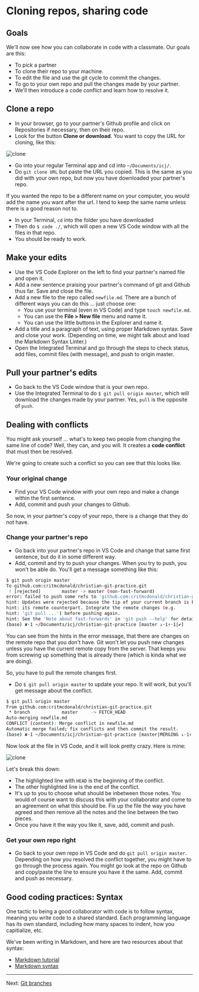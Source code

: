 # Cloning repos, sharing code

## Goals

We'll now see how you can collaborate in code with a classmate. Our goals are this:

- To pick a partner
- To clone their repo to your machine.
- To edit the file and use the git cycle to commit the changes.
- To go to your own repo and pull the changes made by your partner.
- We'll then introduce a code conflict and learn how to resolve it.

## Clone a repo

- In your browser, go to your partner's Github profile and click on Repositories if necessary, then on their repo.
- Look for the button **Clone or download**. You want to copy the URL for cloning, like this:

![clone](../../images/github-clone-repo.png)

- Go into your regular Terminal app and cd into `~/Documents/icj/`.
- Do `git clone URL` but paste the URL you copied. This is the same as you did with your own repo, but now you have downloaded your partner's repo.

If you wanted the repo to be a different name on your computer, you would add the name you want after the url. I tend to keep the same name unless there is a good reason not to.

- In your Terminal, `cd` into the folder you have downloaded
- Then do `$ code ./`, which will open a new VS Code window with all the files in that repo.
- You should be ready to work.

## Make your edits

- Use the VS Code Explorer on the left to find your partner's named file and open it.
- Add a new sentence praising your partner's command of git and Github thus far. Save and close the file.
- Add a new file to the repo called `newfile.md`. There are a bunch of different ways you can do this ... just choose one:
  - You use your terminal (even in VS Code) and type `touch newfile.md`.
  - You can use the **File > New file** menu and name it.
  - You can use the little buttons in the Explorer and name it.
- Add a title and a paragraph of text, using proper Markdown syntax. Save and close your work. (Depending on time, we might talk about and load the Markdown Syntax Linter.)
- Open the Integrated Terminal and go through the steps to check status, add files, commit files (with message), and push to origin master.

## Pull your partner's edits

- Go back to the VS Code window that is your own repo.
- Use the Integrated Terminal to do `$ git pull origin master`, which will download the changes made by your partner. Yes, `pull` is the opposite of `push`.

## Dealing with conflicts

You might ask yourself ... what's to keep two people from changing the same line of code? Well, they can, and you will. It creates a **code conflict** that must then be resolved.

We're going to create such a conflict so you can see that this looks like.

### Your original change

- Find your VS Code window with your own repo and make a change within the first sentence.
- Add, commit and push your changes to Github.

So now, in your partner's copy of your repo, there is a change that they do not have.

### Change your partner's repo

- Go back into your partner's repo in VS Code and change that same first sentence, but do it in some different way.
- Add, commit and try to push your changes. When you try to push, you won't be able do. You'll get a message something like this:

``` bash
$ git push origin master
To github.com:critmcdonald/christian-git-practice.git
 ! [rejected]        master -> master (non-fast-forward)
error: failed to push some refs to 'github.com:critmcdonald/christian-git-practice.git'
hint: Updates were rejected because the tip of your current branch is behind
hint: its remote counterpart. Integrate the remote changes (e.g.
hint: 'git pull ...') before pushing again.
hint: See the 'Note about fast-forwards' in 'git push --help' for details.
(base) ✘-1 ~/Documents/icj/christian-git-practice [master ↓·1↑·1|✔] 
```

You can see from the hints in the error message, that there are changes on the remote repo that you don't have. Git won't let you push new changes unless you have the current remote copy from the server. That keeps you from screwing up something that is already there (which is kinda what we are doing).

So, you have to pull the remote changes first.

- Do `$ git pull origin master` to update your repo. It will work, but you'll get message about the conflict.

``` bash
$ git pull origin master
From github.com:critmcdonald/christian-git-practice.git
 * branch            master     -> FETCH_HEAD
Auto-merging newfile.md
CONFLICT (content): Merge conflict in newfile.md
Automatic merge failed; fix conflicts and then commit the result.
(base) ✘-1 ~/Documents/icj/christian-git-practice [master|MERGING ↓·1↑·1|✖ 1] 
```

Now look at the file in VS Code, and it will look pretty crazy. Here is mine:

![clone](../../images/conflict-screen.png)

Let's break this down:

- The highlighted line with `HEAD` is the beginning of the conflict.
- The other highlighted line is the end of the conflict.
- It's up to you to choose what should be inbetween those notes. You would of course want to discuss this with your collaborator and come to an agreement on what this should be. Fix up the file the way you have agreed and then remove all the notes and the line between the two pieces.
- Once you have it the way you like it, save, add, commit and push.

### Get your own repo right

- Go back to your own repo in VS Code and do `git pull origin master`. Depending on how you resolved the conflict together, you might have to go through the process again. You might go look at the repo on Github and copy/paste the line to ensure you have it the same. Add, commit and push as necessary.

## Good coding practices: Syntax

One tactic to being a good collaborator with code is to follow syntax, meaning you write code to a shared standard. Each programming language has its own standard, including how many spaces to indent, how you capitialize, etc.

We've been writing in Markdown, and here are two resources about that syntax:

- [Markdown tutorial](https://guides.github.com/features/mastering-markdown/)
- [Markdown syntax](https://help.github.com/articles/basic-writing-and-formatting-syntax/)

------

Next: [Git branches](git-branch.md)